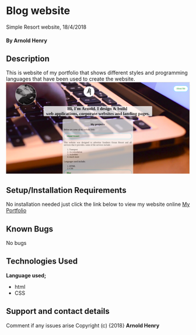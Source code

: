 # Blog website
Simple Resort website, 18/4/2018
#### By **Arnold Henry**
## Description
This is website of my portfolio that shows different styles and programming languages
that have been used to create the website.
![Landing page Screenshot](images/screenshot.png)
## Setup/Installation Requirements
No installation needed just click the link below to view my website online
[My Portfolio](https://arnoldhenry.github.io/portfolio/)
## Known Bugs
No bugs
## Technologies Used
**Language used;**
* html
* CSS
## Support and contact details
Comment if any issues arise
Copyright (c) {2018} **Arnold Henry**
